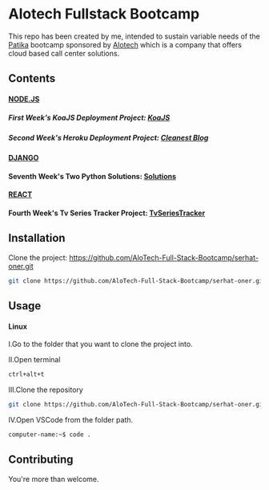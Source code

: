# Alotech Fullstack Bootcamp

This repo has been created by me, intended to sustain variable needs of the [Patika](https://www.patika.dev) bootcamp sponsored by  [Alotech](https://www.alotech.com.tr) which is a company that offers cloud based call center solutions.

## Contents


#### [NODE.JS](https://github.com/AloTech-Full-Stack-Bootcamp/serhat-oner/tree/main/NodeJS) 

##### First Week's KoaJS Deployment Project: [KoaJS](https://serhatoner.herokuapp.com/)

##### Second Week's Heroku Deployment Project: [Cleanest Blog](https://cleanest-blog.herokuapp.com/)


#### [DJANGO](https://github.com/AloTech-Full-Stack-Bootcamp/serhat-oner/tree/main/Django)

#### Seventh Week's Two Python Solutions: [Solutions](https://github.com/AloTech-Full-Stack-Bootcamp/serhat-oner/tree/main/Django/Homeworks/Week1/Homework1)
#### [REACT](https://github.com/AloTech-Full-Stack-Bootcamp/serhat-oner/tree/main/React)

#### Fourth Week's Tv Series Tracker Project: [TvSeriesTracker](https://github.com/AloTech-Full-Stack-Bootcamp/serhat-oner/tree/main/React/Homeworks/Week1)


## Installation 

Clone the project: https://github.com/AloTech-Full-Stack-Bootcamp/serhat-oner.git
```sh
git clone https://github.com/AloTech-Full-Stack-Bootcamp/serhat-oner.git
```

## Usage

#### Linux

I.Go to the folder that you want to clone the project into.

II.Open terminal

```sh
ctrl+alt+t
```
III.Clone the repository

```sh
git clone https://github.com/AloTech-Full-Stack-Bootcamp/serhat-oner.git
```

IV.Open VSCode from the folder path.

```sh
computer-name:~$ code .
```


## Contributing

You're more than welcome.
